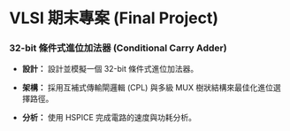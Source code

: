 # VLSI 期末專案 (Final Project)

### 32-bit 條件式進位加法器 (Conditional Carry Adder)

* **設計：** 設計並模擬一個 32-bit 條件式進位加法器。

* **架構：** 採用互補式傳輸閘邏輯 (CPL) 與多級 MUX 樹狀結構來最佳化進位選擇路徑。

* **分析：** 使用 HSPICE 完成電路的速度與功耗分析。
